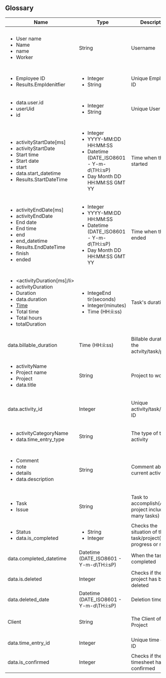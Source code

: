 ## Glossary

| Name | Type | Description | Example | Apps |
| ---- | ---- | ---- | ---- | --- | 
|<ul><li>User name</li><li>Name</li><li>name</li><li>Worker</li></ul> | String | Username | Test user |<ul><li>[Time](./data-formats/time-CSV.md)</li><li>[timeBro](./data-formats/timeBro-CSV.md)</li><li>[timeBro](./data-formats/timeDoctor.CSV.md)</li><li>[timeTrackerDaily](./data-formats/timeTrackerDaily-CSV.md)</li><li>[timeTrackerNextcloud](./data-formats/timeTrackerNextcloud-CSV.md)</li></ul>   | 
|<ul><li>Employee ID</li><li>Results.EmpIdenitfier</li></ul>| <ul><li>Integer</li><li>String</li></ul> | Unique Employee ID | 1 | <ul><li>[timeBro](./data-formats/timeDoctor.CSV.md)</li><li>[stratustime](./data-formats/stratustime-JSON.md)</li></ul>
|<ul><li>data.user.id</li><li>userUid</li><li>id</li> </ul> | <ul><li>Integer</li><li>String</li></ul> | Unique User ID | 1 |<ul><li>[scoro](./data-formats/scoro-JSON.md)</li><li>[timeTrackerNextcloud](./data-formats/timeTrackerNextcloud-CSV.md)</li></ul>  |
| <ul><li>activityStartDate[ms]</li><li>activityStartDate</li><li>Start time</li><li>Start date</li><li>start</li><li>data.start_datetime</li><li> Results.StartDateTime</li></ul> | <ul><li>Integer</li><li>YYYY-MM:DD HH:MM:SS </li><li>Datetime (DATE_ISO8601 - Y-m-d\TH:i:sP)</li><li> Day Month DD HH:MM:SS GMT YY </li><ul> | Time when the task started | <ul><li> 1648217938740 </li><li>2022-03-18 09:39:19</li><li>2017-03-13T18:00:00+02:00</li><li> Fri Mar 25 15:09:38 GMT+01:00 2022 </li></ul>  |  <ul><li>[SaveMyTime](./data-formats/saveMyTime-CSV.md)</li><li>[scoro](./data-formats/scoro-JSON.md)</li><li>[Time](./data-formats/time-CSV.md)</li><li>[scoro](./data-formats/scoro-JSON.md)</li><li>[timeBro](./data-formats/timeBro-CSV.md)</li><li>[timeTrackerDaily](./data-formats/timeTrackerDaily-CSV.md)</li><li>[stratustime](./data-formats/stratustime-JSON.md)</li></ul>| 
|<ul><li>activityEndDate[ms]</li><li>activityEndDate</li><li>End date</li><li>End time</li><li>end</li><li>end_datetime</li><li>Results.EndDateTime </li><li>finish</li><li>ended</li></ul> | <ul><li>Integer</li><li>YYYY-MM:DD HH:MM:SS </li><li>Datetime (DATE_ISO8601 - Y-m-d\TH:i:sP)</li><li> Day Month DD HH:MM:SS GMT YY </li><ul>  | Time when the task ended | <ul><li> 1648217938740 </li><li>2022-03-18 09:40:00</li><li>2017-03-13T18:00:00+03:00</li><li> Fri Mar 25 15:09:38 GMT+01:00 2022 </li></ul>  | <ul><li>[SaveMyTime](./data-formats/saveMyTime-CSV.md)</li><li>[Time](./data-formats/time-CSV.md)</li><li>[timeBro](./data-formats/timeBro-CSV.md)</li><li>[timeTrackerDaily](./data-formats/timeTrackerDaily-CSV.md)</li><li>[timeTrackerDaily](./data-formats/timeTrackerDaily-CSV.md)</li><li>[stratustime](./data-formats/stratustime-JSON.md)</li></ul> | 
| <ul><li><activityDuration[ms]/li><li>activityDuration</li><li>Duration</li><li>data.duration </li><li>[Time](./data-formats/time-CSV.md)</li><li>Total time</li><li>Total hours</li><li>totalDuration</li></ul> | <ul><li>IntegeEnd tir(seconds)</li><li>Integer(minutes)</li><li>Time (HH:ii:ss) </li></ul> | Task's duration |  <ul><li>563947</li><li>10 min</li><li> 05:00:00 </li></ul> | <ul><li>[SaveMyTime](./data-formats/saveMyTime-CSV.md)</li><li>[scoro](./data-formats/scoro-JSON.md)</li><li>[Time](./data-formats/time-CSV.md)</li><li>[timeBro](./data-formats/timeBro-CSV.md)</li><li>[timeBro](./data-formats/timeDoctor.CSV.md)</li><li>[timeTrackerDaily](./data-formats/timeTrackerDaily-CSV.md)</li></ul> |
| data.billable_duration |Time (HH:ii:ss) | Billable duration of the actvity/task/project |  01:00:00   |  <ul><li>[scoro](./data-formats/scoro-JSON.md)</li><li>[timeTrackerNextcloud](./data-formats/timeTrackerNextcloud-CSV.md)</li></ul>  | 
| <ul><li>activityName</li><li>Project name</li><li>Project</li><li> data.title</li><ul> | String | Project to work on  | Prejournal | <ul><li>[SaveMyTime](./data-formats/saveMyTime-CSV.md)</li><li>[Time](./data-formats/time-CSV.md)</li><li>[timeBro](./data-formats/timeBro-CSV.md)</li></ul> |
| data.activity_id | Integer | Unique activity/task/project  ID | 1 |   <ul><li>[SaveMyTime](./data-formats/saveMyTime-CSV.md)</li><li>[scoro](./data-formats/scoro-JSON.md)</li><li>[timeTrackerNextcloud](./data-formats/timeTrackerNextcloud-CSV.md)</li></ul>  |
| <ul><li>activityCategoryName</li><li>data.time_entry_type</li></ul> | String | The type of the activity | Professional | <ul><li>[SaveMyTime](./data-formats/saveMyTime-CSV.md)</li><li>[scoro](./data-formats/scoro-JSON.md)</li></ul> | 
| <ul><li>Comment</li><li>note</li><li>details</li><li>data.description</li></ul> | String | Comment about the current activity | Last task for today |  <ul><li>[SaveMyTime](./data-formats/saveMyTime-CSV.md)</li><li>[scoro](./data-formats/scoro-JSON.md)</li><li>[timeBro](./data-formats/timeBro-CSV.md)</li><li>[timeTracker](./data-formats/timeTracker-CSV.md)</li><li>[timeTrackerNextcloud](./data-formats/timeTrackerNextcloud-CSV.md)</li></ul>  |
| <ul><li>Task</li><li>Issue</li><ul> | String  | Task to accomplish(A project includes many tasks) | Update database  |<ul><li>[Time](./data-formats/time-CSV.md)</li><li>[scoro](./data-formats/scoro-JSON.md)</li><li>[timeBro](./data-formats/timeBro-CSV.md)</li></ul> |
| <ul><li>Status</li><li>data.is_completed</li></ul> | <ul><li>String</li><li>Integer</li></ul>  | Checks the situation of the task/project(in progress or not) | Unresolved |  <ul><li>[scoro](./data-formats/scoro-JSON.md)</li><li>[timeTrackerDaily](./data-formats/timeTrackerDaily-CSV.md)</li></ul> |
| data.completed_datetime |  Datetime (DATE_ISO8601 - Y-m-d\TH:i:sP)  | When the task completed | 2017-03-13T18:00:00+02:00 | <ul><li>[scoro](./data-formats/scoro-JSON.md)</li></ul>  |
| data.is.deleted | Integer | Checks if the project has been deleted  | 0 | <ul><li>[scoro](./data-formats/scoro-JSON.md)</li></ul> |
| data.deleted_date | Datetime (DATE_ISO8601 - Y-m-d\TH:i:sP)| Deletion time | 2017-03-13T18:00    :00+02:00| <ul><li>[scoro](./data-formats/scoro-JSON.md)</li></ul> |
| Client | String | The Client of the Project | PonderSource |<ul><li>[timeManager](./data-formats/timeManager-CSV.csv)</li><li>[timeTrackerNextcloud](./data-formats/timeTrackerNextcloud-CSV.md)</li></ul>  |
| data.time_entry_id | Integer | Unique time entry ID | 1 |  <ul><li>[scoro](./data-formats/scoro-JSON.md)</li></ul> | 
|data.is_confirmed  | Integer | Checks if the timesheet has been confirmed | 1 |  <ul><li>[scoro](./data-formats/scoro-JSON.md)</li></ul> |
